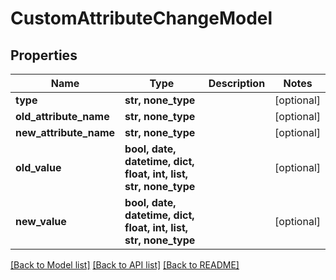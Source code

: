 # CustomAttributeChangeModel


## Properties
Name | Type | Description | Notes
------------ | ------------- | ------------- | -------------
**type** | **str, none_type** |  | [optional] 
**old_attribute_name** | **str, none_type** |  | [optional] 
**new_attribute_name** | **str, none_type** |  | [optional] 
**old_value** | **bool, date, datetime, dict, float, int, list, str, none_type** |  | [optional] 
**new_value** | **bool, date, datetime, dict, float, int, list, str, none_type** |  | [optional] 

[[Back to Model list]](../README.md#documentation-for-models) [[Back to API list]](../README.md#documentation-for-api-endpoints) [[Back to README]](../README.md)


